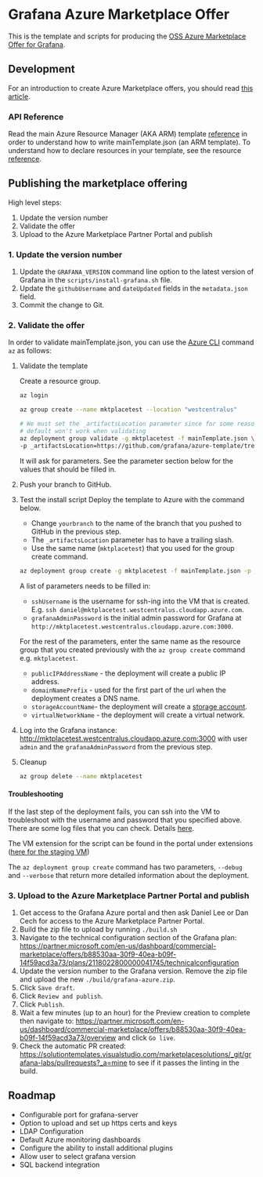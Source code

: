 # Grafana Azure Marketplace Offer

This is the template and scripts for producing the [OSS Azure Marketplace Offer for Grafana](https://azuremarketplace.microsoft.com/en-gb/marketplace/apps/grafana-labs.grafana_oss?tab=Overview).

## Development

For an introduction to create Azure Marketplace offers, you should read
[this article](https://docs.microsoft.com/en-us/azure/marketplace/partner-center-portal/create-new-azure-apps-offer).

### API Reference

Read the main Azure Resource Manager (AKA ARM) template
[reference](https://docs.microsoft.com/en-us/azure/azure-resource-manager/templates/template-syntax)
in order to understand how to write mainTemplate.json (an ARM template). To
understand how to declare resources in your template, see the resource
[reference](https://docs.microsoft.com/en-us/azure/templates/).

## Publishing the marketplace offering

High level steps:

1. Update the version number
1. Validate the offer
1. Upload to the Azure Marketplace Partner Portal and publish

### 1. Update the version number

1. Update the `GRAFANA_VERSION` command line option to the latest version of Grafana in the `scripts/install-grafana.sh` file.
1. Update the `githubUsername` and `dateUpdated` fields in the `metadata.json` field.
1. Commit the change to Git.

### 2. Validate the offer

In order to validate mainTemplate.json, you can use the
[Azure CLI](https://docs.microsoft.com/en-us/cli/azure/?view=azure-cli-latest)
command `az` as follows:

1. Validate the template

   Create a resource group.

   ```bash
   az login

   az group create --name mktplacetest --location "westcentralus"

   # We must set the _artifactsLocation parameter since for some reason the
   # default won't work when validating
   az deployment group validate -g mktplacetest -f mainTemplate.json \
   -p _artifactsLocation=https://github.com/grafana/azure-template/tree/master/
   ```

   It will ask for parameters. See the parameter section below for the values that should be filled in.

1. Push your branch to GitHub.
1. Test the install script
   Deploy the template to Azure with the command below.

   - Change `yourbranch` to the name of the branch that you pushed to GitHub in the previous step.
   - The `_artifactsLocation` parameter has to have a trailing slash.
   - Use the same name (`mktplacetest`) that you used for the group create command.

   ```bash
   az deployment group create -g mktplacetest -f mainTemplate.json -p _artifactsLocation=https://raw.githubusercontent.com/grafana/azure-template/yourbranch/ -p sshPassword=a_Passw0rd
   ```

   A list of parameters needs to be filled in:

   - `sshUsername` is the username for ssh-ing into the VM that is created. E.g. `ssh daniel@mktplacetest.westcentralus.cloudapp.azure.com`.
   - `grafanaAdminPassword` is the initial admin password for Grafana at `http://mktplacetest.westcentralus.cloudapp.azure.com:3000`.

   For the rest of the parameters, enter the same name as the resource group that you created previously with the `az group create` command e.g. `mktplacetest`.

   - `publicIPAddressName` - the deployment will create a public IP address.
   - `domainNamePrefix` - used for the first part of the url when the deployment creates a DNS name.
   - `storageAccountName`- the deployment will create a [storage account](https://portal.azure.com/#blade/HubsExtension/BrowseResource/resourceType/Microsoft.Storage%2FStorageAccounts).
   - `virtualNetworkName` - the deployment will create a virtual network.

1. Log into the Grafana instance: http://mktplacetest.westcentralus.cloudapp.azure.com:3000 with user `admin` and the `grafanaAdminPassword` from the previous step.
1. Cleanup

   ```bash
   az group delete --name mktplacetest
   ```

#### Troubleshooting

If the last step of the deployment fails, you can ssh into the VM to troubleshoot with the username and password that you specified above. There are some log files that you can check. Details [here](https://github.com/Azure/custom-script-extension-linux#3-troubleshooting).

The VM extension for the script can be found in the portal under extensions ([here for the staging VM](https://portal.azure.com/#@grafana.com/resource/subscriptions/44693801-6ee6-49de-9b2d-9106972f9572/resourceGroups/grafanastaging/providers/Microsoft.Compute/virtualMachines/grafana/extensions))

The `az deployment group create` command has two parameters, `--debug` and `--verbose` that return more detailed information about the deployment.

### 3. Upload to the Azure Marketplace Partner Portal and publish

1. Get access to the Grafana Azure portal and then ask Daniel Lee or Dan Cech for access to the Azure Marketplace Partner Portal.
2. Build the zip file to upload by running `./build.sh`
3. Navigate to the technical configuration section of the Grafana plan: https://partner.microsoft.com/en-us/dashboard/commercial-marketplace/offers/b88530aa-30f9-40ea-b09f-14f59acd3a73/plans/2118022800000041745/technicalconfiguration
4. Update the version number to the Grafana version. Remove the zip file and upload the new `./build/grafana-azure.zip`.
5. Click `Save draft`.
6. Click `Review and publish`.
7. Click `Publish`.
8. Wait a few minutes (up to an hour) for the Preview creation to complete then navigate to: https://partner.microsoft.com/en-us/dashboard/commercial-marketplace/offers/b88530aa-30f9-40ea-b09f-14f59acd3a73/overview and click `Go live`.
9. Check the automatic PR created: https://solutiontemplates.visualstudio.com/marketplacesolutions/_git/grafana-labs/pullrequests?_a=mine to see if it passes the linting in the build.

## Roadmap

- Configurable port for grafana-server
- Option to upload and set up https certs and keys
- LDAP Configuration
- Default Azure monitoring dashboards
- Configure the ability to install additional plugins
- Allow user to select grafana version
- SQL backend integration
